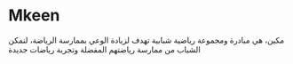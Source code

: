 # Mkeen
 مكين، هي مبادرة ومجموعة رياضية شبابية تهدف لزيادة الوعي بممارسة الرياضة، لنمكن الشباب من ممارسة رياضتهم المفضلة وتجربة رياضات جديدة
